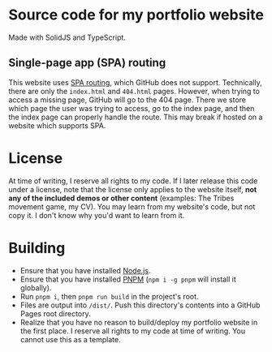 # Source code for my portfolio website
Made with SolidJS and TypeScript.

## Single-page app (SPA) routing
This website uses [SPA routing](https://docs.solidjs.com/routing/installation-and-setup), which GitHub does not support. Technically, there are only the `index.html` and `404.html` pages. However, when trying to access a missing page, GitHub will go to the 404 page. There we store which page the user was trying to access, go to the index page, and then the index page can properly handle the route. This may break if hosted on a website which supports SPA.

# License
At time of writing, I reserve all rights to my code. If I later release this code under a license, note that the license only applies to the website itself, **not any of the included demos or other content** (examples: The Tribes movement game, my CV). You may learn from my website's code, but not copy it. I don't know why you'd want to learn from it.

# Building
- Ensure that you have installed [Node.js](https://nodejs.org).
- Ensure that you have installed [PNPM](https://pnpm.io/) (`npm i -g pnpm` will install it globally).
- Run `pnpm i`, then `pnpm run build` in the project's root.
- Files are output into `/dist/`. Push this directory's contents into a GitHub Pages root directory.
- Realize that you have no reason to build/deploy my portfolio website in the first place. I reserve all rights to my code at time of writing. You cannot use this as a template.
